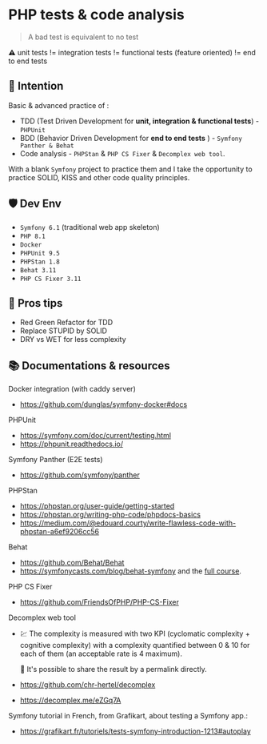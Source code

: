 PHP tests & code analysis
=========================

> A bad test is equivalent to no test

:warning: unit tests != integration tests != functional tests (feature oriented) != end to end tests 

:brain: Intention
----------
Basic & advanced practice of :
- TDD (Test Driven Development for **unit, integration & functional tests**)  - `PHPUnit`
- BDD (Behavior Driven Development for **end to end tests** ) - `Symfony Panther & Behat`
- Code analysis - `PHPStan` & `PHP CS Fixer` & `Decomplex web tool`.
  
With a blank `Symfony` project to practice them and I take the opportunity to practice SOLID, KISS and other code quality principles.

:shield: Dev Env
--------
- `Symfony 6.1` (traditional web app skeleton)
- `PHP 8.1`
- `Docker` 
- `PHPUnit 9.5`
- `PHPStan 1.8`
- `Behat 3.11`
- `PHP CS Fixer 3.11`
  
:gift: Pros tips
---------
- Red Green Refactor for TDD
- Replace STUPID by SOLID
- DRY vs WET for less complexity  

:books: Documentations & resources
--------------
Docker integration (with caddy server)
- https://github.com/dunglas/symfony-docker#docs 

PHPUnit
- https://symfony.com/doc/current/testing.html
- https://phpunit.readthedocs.io/

Symfony Panther (E2E tests)
- https://github.com/symfony/panther
  
PHPStan
- https://phpstan.org/user-guide/getting-started
- https://phpstan.org/writing-php-code/phpdocs-basics
- https://medium.com/@edouard.courty/write-flawless-code-with-phpstan-a6ef9206cc56 

Behat
- https://github.com/Behat/Behat 
- https://symfonycasts.com/blog/behat-symfony and the [full course](https://symfonycasts.com/screencast/behat).

PHP CS Fixer
- https://github.com/FriendsOfPHP/PHP-CS-Fixer

Decomplex web tool 
- :chart: The complexity is measured with two KPI (cyclomatic complexity + cognitive complexity)
with a complexity quantified between 0 & 10 for each of them (an acceptable rate is 4 maximum).

    :link: It's possible to share the result by a permalink directly.

- https://github.com/chr-hertel/decomplex
- https://decomplex.me/eZGq7A 

Symfony tutorial in French, from Grafikart, about testing a Symfony app.:
- https://grafikart.fr/tutoriels/tests-symfony-introduction-1213#autoplay